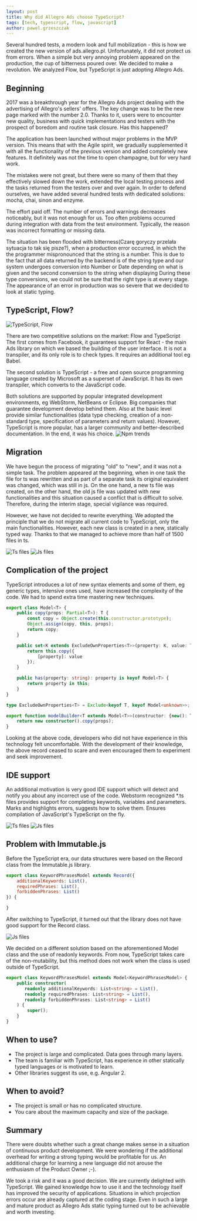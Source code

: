 ```yaml
---
layout: post
title: Why did Allegro Ads choose TypeScript?
tags: [tech, typescript, flow, javascript]
author: pawel.grzeszczak
---
```


Several hundred tests, a modern look and full mobilization - this is how we created the new version of ads.allegro.pl.
Unfortunately, it did not protect us from errors.
When a simple but very annoying problem appeared on the production, the cup of bitterness poured over.
We decided to make a revolution. We analyzed Flow, but TypeScript is just adopting Allegro Ads.

## Beginning
2017 was a breakthrough year for the Allegro Ads project dealing with the advertising of Allegro's sellers' offers.
The key change was to be the new page marked with the number 2.0.
Thanks to it, users were to encounter new quality, business with quick implementations
and testers with the prospect of boredom and routine task closure. Has this happened?

The application has been launched without major problems in the MVP version.
This means that with the Agile spirit,
we gradually supplemented it with all the functionality of the previous version and added completely new features.
It definitely was not the time to open champagne, but for very hard work.

The mistakes were not great, but there were so many of them that they effectively slowed down the work,
extended the local testing process and the tasks returned from the testers over and over again.
In order to defend ourselves, we have added several hundred tests with dedicated solutions: mocha, chai, sinon and enzyme.

The effort paid off. The number of errors and warnings decreases noticeably, but it was not enough for us.
Too often problems occurred during integration with data from the test environment.
Typically, the reason was incorrect formatting or missing data.

The situation has been flooded with bitterness(Czarę goryczy przelała sytuacja to tak się pisze?), when a production error occurred,
in which the the programmer mispronounced that the string is a number.
This is due to the fact that all data returned by the backend is of the string type and our system undergoes conversion 
into Number or Date depending on what is given and the second conversion to the string when displaying
During these type conversions, we could not be sure that the right type is at every stage.
The appearance of an error in production was so severe that we decided to look at static typing.

## TypeScript, Flow?
<img alt="TypeScript, Flow" src="/img/articles/2019-03-15-why-did-allegro-ads-choose-typescript/ts-vs-flow.png" />

There are two competitive solutions on the market: Flow and TypeScript
The first comes from Facebook,
it guarantees support for React - the main Ads library on which we based the building of the user interface.
It is not a transpiler, and its only role is to check types. It requires an additional tool eg Babel.

The second solution is TypeScript - a free and open source programming language
created by Microsoft as a superset of JavaScript. It has its own transpiler, which converts to the JavaScript code.

Both solutions are supported by popular integrated development environments, eg WebStorm, NetBeans or Eclipse.
Big companies that guarantee development develop behind them.
Also at the basic level provide similar functionalities
(data type checking, creation of a non-standard type, specification of parameters and return values).
However, TypeScript is more popular, has a larger community and better-described documentation.
In the end, it was his choice.
<img alt="Npm trends" src="/img/articles/2019-03-15-why-did-allegro-ads-choose-typescript/npm-trends.png" />

## Migration
We have begun the process of migrating "old" to "new", and it was not a simple task.
The problem appeared at the beginning,
when in one task the file for ts was rewritten and as part of a separate task its original equivalent was changed,
which was still in js.
On the one hand, a new ts file was created, on the other hand,
the old js file was updated with new functionalities and this situation caused a conflict that is difficult to solve.
Therefore, during the interim stage, special vigilance was required.

However, we have not decided to rewrite everything.
We adopted the principle that we do not migrate all current code to TypeScript, only the main functionalities.
However, each new class is created in a new, statically typed way.
Thanks to that we managed to achieve more than half of 1500 files in ts.

<img alt="Ts files" src="/img/articles/2019-03-15-why-did-allegro-ads-choose-typescript/ts-files.png" />

<img alt="Js files" src="/img/articles/2019-03-15-why-did-allegro-ads-choose-typescript/js-files.png" />

## Complication of the project
TypeScript introduces a lot of new syntax elements and some of them, eg generic types, intensive ones used,
have increased the complexity of the code.
We had to spend extra time mastering new techniques.

```typescript
export class Model<T> {
    public copy(props: Partial<T>): T {
        const copy = Object.create(this.constructor.prototype);
        Object.assign(copy, this, props);
        return copy;
    }

    public set<K extends ExcludeOwnProperties<T>>(property: K, value: T[K]): T {
        return this.copy({
            [property]: value
        });
    }

    public has(property: string): property is keyof Model<T> {
        return property in this;
    }
}

type ExcludeOwnProperties<T> = Exclude<keyof T, keyof Model<unknown>>;

export function modelBuilder<T extends Model<T>>(constructor: {new(): T; }, props: Partial<T>) {
    return new constructor().copy(props);
}
```

Looking at the above code, developers who did not have experience in this technology felt uncomfortable.
With the development of their knowledge, the above record ceased to scare
and even encouraged them to experiment and seek improvement.

## IDE support
An additional motivation is very good IDE support which will detect and notify you about any incorrect use of the code.
Webstorm recognized *.ts files provides support for completing keywords, variables and parameters.
Marks and highlights errors, suggests how to solve them. Ensures compilation of JavaScript's TypeScript on the fly.

<img alt="Ts files" src="/img/articles/2019-03-15-why-did-allegro-ads-choose-typescript/compiling.png" />
<img alt="Js files" src="/img/articles/2019-03-15-why-did-allegro-ads-choose-typescript/autocomplete.png" />

## Problem with Immutable.js
Before the TypeScript era, our data structures were based on the Record class from the Immutable.js library.

```javascript
export class KeywordPhrasesModel extends Record({
    additionalKeywords: List(),
    requiredPhrases: List(),
    forbiddenPhrases: List()
}) {

}
```

After switching to TypeScript, it turned out that the library does not have good support for the Record class.

<img alt="Js files" src="/img/articles/2019-03-15-why-did-allegro-ads-choose-typescript/error.png" />

We decided on a different solution based on the aforementioned Model class and the use of readonly keywords.
From now, TypeScript takes care of the non-mutability,
but this method does not work when the class is used outside of TypeScript.

```typescript
export class KeywordPhrasesModel extends Model<KeywordPhrasesModel> {
    public constructor(
       readonly additionalKeywords: List<string> = List(),
       readonly requiredPhrases: List<string> = List(),
       readonly forbiddenPhrases: List<string> = List() 
    ) {
        super();
    } 
}
```

## When to use?
* The project is large and complicated. Data goes through many layers.
* The team is familiar with TypeScript, has experience in other statically typed languages ​​or is motivated to learn.
* Other libraries suggest its use, e.g. Angular 2.

## When to avoid?
* The project is small or has no complicated structure.
* You care about the maximum capacity and size of the package.

## Summary
There were doubts whether such a great change makes sense in a situation of continuous product development.
We were wondering if the additional overhead for writing a strong typing would be profitable for us.
An additional charge for learning a new language did not arouse the enthusiasm of the Product Owner ;-).

We took a risk and it was a good decision. We are currently delighted with TypeScript.
We gained knowledge how to use it and the technology itself has improved the security of applications.
Situations in which projection errors occur are already captured at the coding stage.
Even in such a large and mature product as Allegro Ads static typing turned out to be achievable and worth investing.
